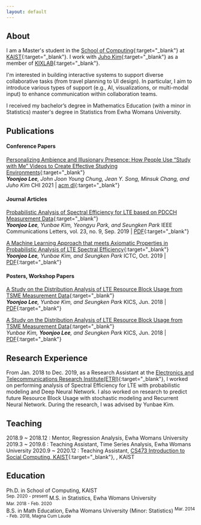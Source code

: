 ```yaml
---
layout: default
---
```


## About

I am a Master's student in the [School of Computing](https://cs.kaist.ac.kr/){:target="_blank"} at [KAIST](https://www.kaist.ac.kr/){:target="_blank"}. I work with [Juho Kim](https://juhokim.com/){:target="_blank"} as a member of [KIXLAB](https://www.kixlab.org/){:target="_blank"}.

I'm interested in building interactive systems to support diverse collaborative tasks (from travel planning to UI design). In particular, I aim to introduce various types of support (e.g., AI, visualizations, or multi-modal input) to enhance communication within collaboration teams.

I received my bachelor’s degree in Mathematics Education (with a minor in Statistics) master's degree in Statistics from Ewha Womans University.

## Publications

#### Conference Papers

[Personalizing Ambience and Illusionary Presence: How People Use “Study with Me” Videos to Create Effective Studying Environments](https://kixlab.github.io/website-files/2019/cscw2019-ComeTogether-paper.pdf){:target="_blank"}  
_**Yoonjoo Lee**, John Joon Young Chung, Jean Y. Song, Minsuk Chang, and Juho Kim_
CHI 2021 | [acm dl](https://dl.acm.org/doi/10.1145/3359208){:target="_blank"}

#### Journal Articles
[Probabilistic Analysis of Spectral Efficiency for LTE based on PDCCH Measurement Data](https://ieeexplore.ieee.org/document/8750883){:target="_blank"}  
_**Yoonjoo Lee**, Yunbae Kim, Yeongyu Park, and Seungken Park_
IEEE Communications Letters, vol. 23, no. 9, Sep. 2019 | [PDF](https://dl.acm.org/doi/10.1145/3359208){:target="_blank"}

[A Machine Learning Approach that meets Axiomatic Properties in Probabilistic Analysis of LTE Spectral Efficiency](https://ieeexplore.ieee.org/document/8939989){:target="_blank"}  
_**Yoonjoo Lee**, Yunbae Kim, and Seungken Park_
ICTC, Oct. 2019 | [PDF](https://dl.acm.org/doi/10.1145/3359208){:target="_blank"}


#### Posters, Workshop Papers

[A Study on the Distribution Analysis of LTE Resource Block Usage from TSME Measurement Data](http://www.dbpia.co.kr/journal/articleDetail?nodeId=NODE07512759&language=ko_KR){:target="_blank"}  
_**Yoonjoo Lee**, Yunbae Kim, and Seungken Park_ 
KICS, Jun. 2018 | [PDF](https://dl.acm.org/doi/10.1145/3334480.3382906){:target="_blank"}

[A Study on the Distribution Analysis of LTE Resource Block Usage from TSME Measurement Data](http://www.dbpia.co.kr/journal/articleDetail?nodeId=NODE07512760){:target="_blank"}  
_Yunbae Kim, **Yoonjoo Lee**, and Seungken Park_ 
KICS, Jun. 2018 | [PDF](https://dl.acm.org/doi/10.1145/3334480.3382906){:target="_blank"}

## Research Experience
From Jan. 2018 to Dec. 2019, as a Research Assistant at the [Electronics and Telecommunications Research Institute(ETRI)](https://www.etri.re.kr/eng/main/main.etri){:target="_blank"}, I worked on performing analysis of Spectral Efficiency for LTE with probabilistic modeling and Deep Neural Network. I also worked on research to predict future Resource Block Usage with stochastic modeling and Recurrent Neural Network. During the research, I was advised by Yunbae Kim.

## Teaching
2018.9 ~ 2018.12 : Mentor, Regression Analysis, Ewha Womans University
2019.3 ~ 2019.6 : Teaching Assistant, Time Series Analysis, Ewha Womans University
2020.9 ~ 2020.12 : Teaching Assistant, [CS473 Introduction to Social Computing, KAIST](https://www.kixlab.org/courses/cs473-fall-2020/index.html){:target="_blank"}, , KAIST

## Education
Ph.D. in School of Computing, KAIST   
<sup>Sep. 2020 - present</sup> 
M.S. in Statistics, Ewha Womans University  
<sup>Mar. 2018 - Feb. 2020</sup>  
B.S. in Math Education, Ewha Womans University (Minor: Statistics)
<sup>Mar. 2014 - Feb. 2018, Magna Cum Laude</sup>
